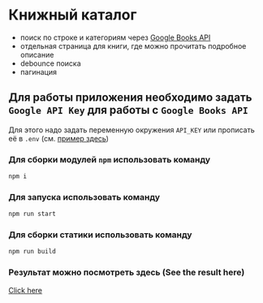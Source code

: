 # Книжный каталог

* поиск по строке и категориям через [Google Books API](https://developers.google.com/books/docs/v1/using)
* отдельная страница для книги, где можно прочитать подробное описание
* debounce поиска
* пагинация


## Для работы приложения необходимо задать `Google API Key` для работы с `Google Books API`

Для этого надо задать переменную окружения `API_KEY` или прописать её в `.env` (см. [пример здесь](./.env.example))


### Для сборки модулей `npm` использовать команду
```bash
npm i
```

### Для запуска использовать команду

```bash
npm run start
```

### Для сборки статики использовать команду

```bash
npm run build
```

### Результат можно посмотреть здесь (See the result here)

[Click here](https://roclimber1.github.io/pages/books_finder/index.html)
